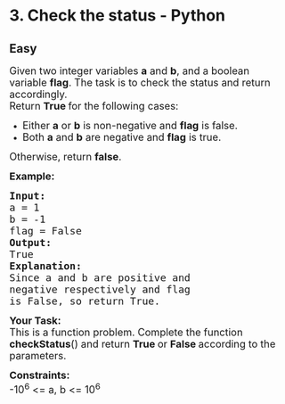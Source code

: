 # 3. Check the status - Python
## Easy 
<div class="problem-statement">
                <p></p><p><span style="font-size:18px">Given two integer variables <strong>a</strong> and <strong>b</strong>, and a boolean variable&nbsp;<strong>flag</strong>. The task is to check the status and return accordingly.<br>
Return&nbsp;<strong>True&nbsp;</strong>for the following cases:</span></p>

<ul>
	<li><span style="font-size:18px">Either&nbsp;<strong>a</strong>&nbsp;or&nbsp;<strong>b</strong>&nbsp;is non-negative and&nbsp;<strong>flag</strong>&nbsp;is false.</span></li>
	<li><span style="font-size:18px">Both&nbsp;<strong>a</strong>&nbsp;and&nbsp;<strong>b</strong>&nbsp;are negative and&nbsp;<strong>flag</strong>&nbsp;is true.</span></li>
</ul>

<p><span style="font-size:18px">Otherwise, return <strong>false</strong>.</span></p>

<p><span style="font-size:18px"><strong>Example:</strong></span><span style="font-size:18px"><strong>&nbsp;</strong></span></p>

<pre><span style="font-size:18px"><strong>Input:</strong>
a = 1
b = -1
flag = False
<strong>Output:</strong>
True
<strong>Explanation:</strong>
Since a and b are positive and 
negative respectively and flag
is False, so return True.</span></pre>

<p><span style="font-size:18px"><strong>Your Task:</strong><br>
This is a function problem. Complete the function <strong>checkStatus</strong>() and return <strong>True </strong>or <strong>False </strong>according to the parameters.</span></p>

<p><span style="font-size:18px"><strong>Constraints:</strong><br>
-10<sup>6</sup> &lt;= a, b &lt;= 10<sup>6</sup></span></p>
 <p></p>
            </div>